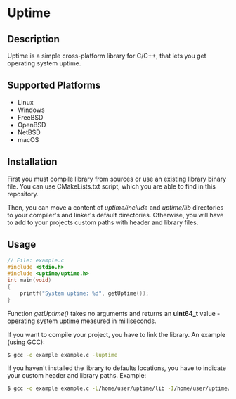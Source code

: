 # Uptime

## Description
Uptime is a simple cross-platform library for C/C++, that lets you get operating system uptime.

## Supported Platforms
- Linux
- Windows
- FreeBSD
- OpenBSD
- NetBSD
- macOS

## Installation
First you must compile library from sources or use an existing library binary file. You can use CMakeLists.txt script, which you are able to find in this repository.

Then, you can move a content of *uptime/include* and *uptime/lib* directories to your compiler's and linker's default directories. Otherwise, you will have to add to your projects custom paths with header and library files.

## Usage

```c
// File: example.c
#include <stdio.h>
#include <uptime/uptime.h>
int main(void)
{
    printf("System uptime: %d", getUptime());
}

```

Function *getUptime()* takes no arguments and returns an **uint64_t** value - operating system uptime measured in milliseconds.

If you want to compile your project, you have to link the library. An example (using GCC):

```bash
$ gcc -o example example.c -luptime
```

If you haven't installed the library to defaults locations, you have to indicate your custom header and library paths. Example:
 
```bash
$ gcc -o example example.c -L/home/user/uptime/lib -I/home/user/uptime/include -luptime
```


